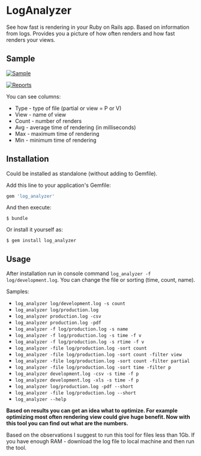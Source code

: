 

# LogAnalyzer

See how fast is rendering in your Ruby on Rails app. Based on information from logs. Provides you a picture of how often renders and how fast renders your views.

## Sample

[![Sample](https://raw.githubusercontent.com/igorkasyanchuk/log_analyzer/master/docs/screenshot.png)](https://raw.githubusercontent.com/igorkasyanchuk/log_analyzer/master/docs/screenshot.png)

[![Reports](https://raw.githubusercontent.com/igorkasyanchuk/log_analyzer/master/docs/reports.png)](https://raw.githubusercontent.com/igorkasyanchuk/log_analyzer/master/docs/reports.png)

You can see columns:

* Type - type of file (partial or view = P or V)
* View - name of view
* Count - number of renders
* Avg - average time of rendering (in milliseconds)
* Max - maximum time of rendering
* Min - minimum time of rendering

## Installation

Could be installed as standalone (without adding to Gemfile).

Add this line to your application's Gemfile:

```ruby
gem 'log_analyzer'
```

And then execute:

    $ bundle

Or install it yourself as:

    $ gem install log_analyzer

## Usage

After installation run in console command `log_analyzer -f log/development.log`. You can change the file or sorting (time, count, name).

Samples:

* `log_analyzer log/development.log -s count`
* `log_analyzer log/production.log`
* `log_analyzer production.log -csv`
* `log_analyzer production.log -pdf`
* `log_analyzer -f log/production.log -s name`
* `log_analyzer -f log/production.log -s time -f v`
* `log_analyzer -f log/production.log -s rtime -f v`
* `log_analyzer -file log/production.log -sort count`
* `log_analyzer -file log/production.log -sort count -filter view`
* `log_analyzer -file log/production.log -sort count -filter partial`
* `log_analyzer -file log/production.log -sort time -filter p`
* `log_analyzer development.log -csv -s time -f p`
* `log_analyzer development.log -xls -s time -f p`
* `log_analyzer log/production.log -pdf --short`
* `log_analyzer -file log/production.log --short`
* `log_analyzer --help`

**Based on results you can get an idea what to optimize. For example optimizing most often rendering view could give huge benefit. Now with this tool you can find out what are the numbers.**

Based on the observations I suggest to run this tool for files less than 1Gb. If you have enough RAM - download the log file to local machine and then run the tool.

